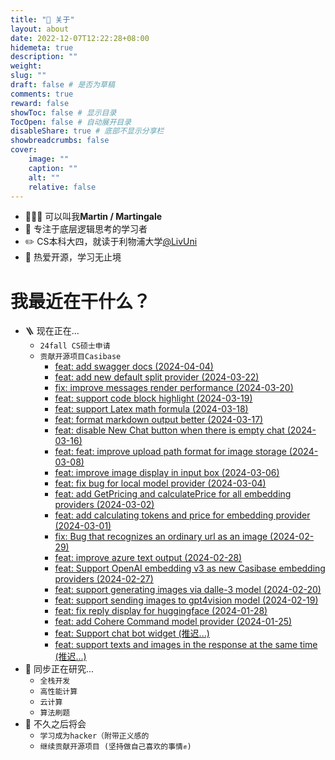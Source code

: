 ```yaml
---
title: "💭 关于"
layout: about
date: 2022-12-07T12:22:28+08:00
hidemeta: true
description: ""
weight:
slug: ""
draft: false # 是否为草稿
comments: true
reward: false
showToc: false # 显示目录
TocOpen: false # 自动展开目录
disableShare: true # 底部不显示分享栏
showbreadcrumbs: false
cover:
    image: ""
    caption: ""
    alt: ""
    relative: false
---
```


- 🧑🏻‍💻 可以叫我**Martin / Martingale**
- 🌊 专注于底层逻辑思考的学习者
- ✏️ CS本科大四，就读于利物浦大学[@LivUni](https://twitter.com/LivUni)
- 💭 热爱开源，学习无止境

# 我最近在干什么？
- 🪜 现在正在...
    - ```24fall CS硕士申请```
    - ```贡献开源项目Casibase ``` 
        - [feat: add swagger docs (2024-04-04)](https://github.com/casibase/casibase/pull/781)
        - [feat: add new default split provider (2024-03-22)](https://github.com/casibase/casibase/pull/778)
        - [fix: improve messages render performance (2024-03-20)](https://github.com/casibase/casibase/pull/777)
        - [feat: support code block highlight (2024-03-19)](https://github.com/casibase/casibase/pull/776)
        - [feat: support Latex math formula (2024-03-18)](https://github.com/casibase/casibase/pull/775)
        - [feat: format markdown output better (2024-03-17)](https://github.com/casibase/casibase/pull/770)
        - [feat: disable New Chat button when there is empty chat (2024-03-16)](https://github.com/casibase/casibase/pull/773)
        - [feat: feat: improve upload path format for image storage (2024-03-08)](https://github.com/casibase/casibase/pull/758)
        - [feat: improve image display in input box (2024-03-06)](https://github.com/casibase/casibase/pull/754)
        - [feat: fix bug for local model provider (2024-03-04)](https://github.com/casibase/casibase/pull/750)
        - [feat: add GetPricing and calculatePrice for all embedding providers (2024-03-02)](https://github.com/casibase/casibase/pull/737)
        - [feat: add calculating tokens and price for embedding provider (2024-03-01)](https://github.com/casibase/casibase/pull/735)
        - [fix: Bug that recognizes an ordinary url as an image (2024-02-29)](https://github.com/casibase/casibase/pull/730)
        - [feat: improve azure text output (2024-02-28)](https://github.com/casibase/casibase/pull/729)
        - [feat: Support OpenAI embedding v3 as new Casibase embedding providers (2024-02-27)](https://github.com/casibase/casibase/pull/727)
        - [feat: support generating images via dalle-3 model (2024-02-20)](https://github.com/casibase/casibase/pull/717)
        - [feat: support sending images to gpt4vision model (2024-02-19)](https://github.com/casibase/casibase/pull/716)
        - [feat: fix reply display for huggingface (2024-01-28)](https://github.com/casibase/casibase/pull/705)
        - [feat: add Cohere Command model provider (2024-01-25)](https://github.com/casibase/casibase/pull/703)
        - [feat: Support chat bot widget (推迟...)](https://github.com/casibase/casibase/pull/724)
        - [feat: support texts and images in the response at the same time (推迟...)](https://github.com/casibase/casibase/pull/718)
- 🌟 同步正在研究...
    - ```全栈开发```
    - ```高性能计算```
    - ```云计算```
    - ```算法刷题```
- 🤔 不久之后将会
    - ```学习成为hacker（附带正义感的```
    - ```继续贡献开源项目 (坚持做自己喜欢的事情✊)```

